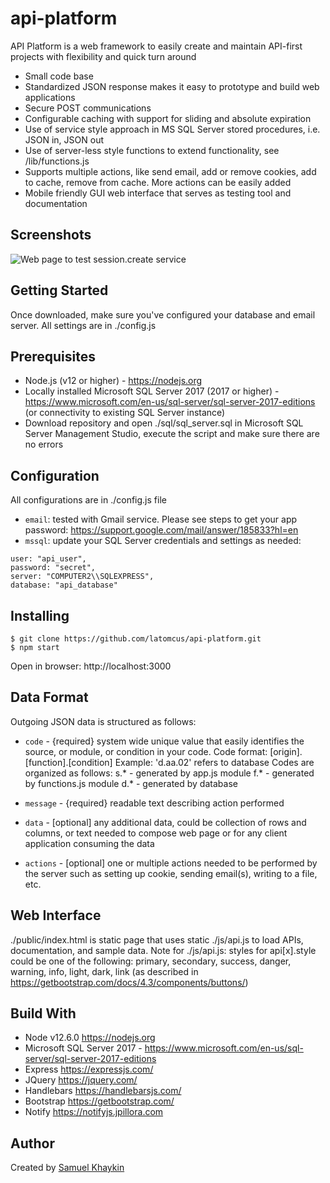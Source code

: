 # api-platform
API Platform is a web framework to easily create and maintain API-first projects with flexibility and quick turn around
* Small code base
* Standardized JSON response makes it easy to prototype and build web applications
* Secure POST communications
* Configurable caching with support for sliding and absolute expiration
* Use of service style approach in MS SQL Server stored procedures, i.e. JSON in, JSON out
* Use of server-less style functions to extend functionality, see /lib/functions.js
* Supports multiple actions, like send email, add or remove cookies, add to cache, remove from cache. More actions can be easily added
* Mobile friendly GUI web interface that serves as testing tool and documentation

## Screenshots
<img src="http://.png" title="Web page to test session.create service">

## Getting Started
Once downloaded, make sure you've configured your database and email server. All settings are in ./config.js

## Prerequisites
* Node.js (v12 or higher) - https://nodejs.org
* Locally installed Microsoft SQL Server 2017 (2017 or higher) - https://www.microsoft.com/en-us/sql-server/sql-server-2017-editions
(or connectivity to existing SQL Server instance)
* Download repository and open ./sql/sql_server.sql in Microsoft SQL Server Management Studio, execute the script and make sure there are no errors

## Configuration
All configurations are in ./config.js file
 * `email`: tested with Gmail service. Please see steps to get your app password: https://support.google.com/mail/answer/185833?hl=en
 * `mssql`: update your SQL Server credentials and settings as needed:

```
user: "api_user",
password: "secret",
server: "COMPUTER2\\SQLEXPRESS",
database: "api_database"
```

## Installing
    $ git clone https://github.com/latomcus/api-platform.git
    $ npm start
Open in browser: http://localhost:3000

## Data Format
Outgoing JSON data is structured as follows:
 * `code` - {required} system wide unique value that easily identifies the source, or module, or condition in your code.
Code format: [origin].[function].[condition]
Example: 'd.aa.02' refers to database
Codes are organized as follows:
s.* - generated by app.js module
f.* - generated by functions.js module
d.* - generated by database

 * `message` - {required} readable text describing action performed
 * `data` - [optional] any additional data, could be collection of rows and columns, or text needed to compose web page or for any client application consuming the data
 * `actions` - [optional] one or multiple actions needed to be performed by the server such as setting up cookie, sending email(s), writing to a file, etc.

## Web Interface
./public/index.html is static page that uses static ./js/api.js to load APIs, documentation, and sample data.
Note for ./js/api.js: styles for api[x].style could be one of the following: primary, secondary, success, danger, warning, info, light, dark, link (as described in https://getbootstrap.com/docs/4.3/components/buttons/)

## Build With
* Node v12.6.0 https://nodejs.org
* Microsoft SQL Server 2017 - https://www.microsoft.com/en-us/sql-server/sql-server-2017-editions
* Express https://expressjs.com/
* JQuery https://jquery.com/
* Handlebars https://handlebarsjs.com/
* Bootstrap https://getbootstrap.com/
* Notify https://notifyjs.jpillora.com

## Author
Created by [Samuel Khaykin](mailto:latomcus@gmail.com)
